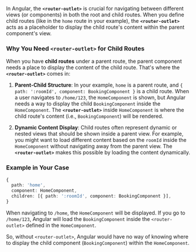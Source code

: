 In Angular, the **`<router-outlet>`** is crucial for navigating between different views (or components) in both the root and child routes. When you define child routes (like in the `home` route in your example), the **`<router-outlet>`** acts as a placeholder to display the child route's content within the parent component's view.

### Why You Need `<router-outlet>` for Child Routes
When you have **child routes** under a parent route, the parent component needs a place to display the content of the child route. That's where the **`<router-outlet>`** comes in:

1. **Parent-Child Structure**: In your example, `home` is a parent route, and `{ path: ':roomId', component: BookingComponent }` is a child route. When a user navigates to `/home/123`, the `HomeComponent` is shown, but Angular needs a way to display the child `BookingComponent` inside the `HomeComponent`. The **`<router-outlet>`** inside `HomeComponent` is where the child route's content (i.e., `BookingComponent`) will be rendered.
   
2. **Dynamic Content Display**: Child routes often represent dynamic or nested views that should be shown inside a parent view. For example, you might want to load different content based on the `roomId` inside the `HomeComponent` without navigating away from the parent view. The **`<router-outlet>`** makes this possible by loading the content dynamically.

### Example in Your Case

```ts
{
  path: 'home',
  component: HomeComponent,
  children: [{ path: ':roomId', component: BookingComponent }],
}
```

When navigating to `/home`, the `HomeComponent` will be displayed. If you go to `/home/123`, Angular will load the `BookingComponent` inside the `<router-outlet>` defined in the `HomeComponent`. 

So, without `<router-outlet>`, Angular would have no way of knowing where to display the child component (`BookingComponent`) within the `HomeComponent`.